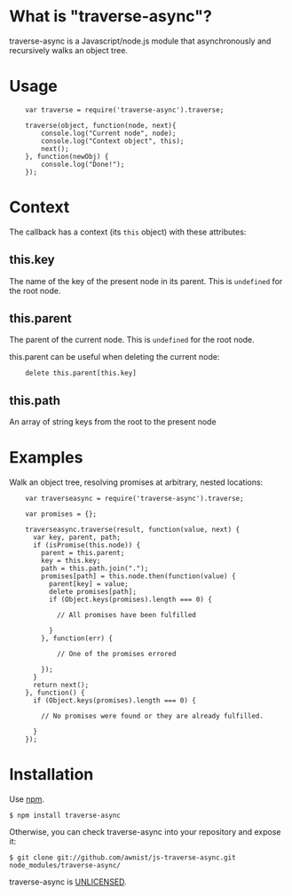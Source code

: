# What is "traverse-async"?

traverse-async is a Javascript/node.js module that asynchronously and recursively walks an object tree.

# Usage

```
    var traverse = require('traverse-async').traverse;

    traverse(object, function(node, next){
        console.log("Current node", node);
        console.log("Context object", this);
        next();
    }, function(newObj) {
        console.log("Done!");
    });
```

# Context

The callback has a context (its `this` object) with these attributes:

## this.key

The name of the key of the present node in its parent.
This is `undefined` for the root node.

## this.parent

The parent of the current node.
This is `undefined` for the root node.

this.parent can be useful when deleting the current node:
```
    delete this.parent[this.key]
```

## this.path

An array of string keys from the root to the present node

# Examples

Walk an object tree, resolving promises at arbitrary, nested locations:

```
    var traverseasync = require('traverse-async').traverse;

    var promises = {};

    traverseasync.traverse(result, function(value, next) {
      var key, parent, path;
      if (isPromise(this.node)) {
        parent = this.parent;
        key = this.key;
        path = this.path.join(".");
        promises[path] = this.node.then(function(value) {
          parent[key] = value;
          delete promises[path];
          if (Object.keys(promises).length === 0) {

            // All promises have been fulfilled

          }
        }, function(err) {

            // One of the promises errored

        });
      }
      return next();
    }, function() {
      if (Object.keys(promises).length === 0) {

        // No promises were found or they are already fulfilled.

      }
    });
```

# Installation

Use [npm](http://www.npmjs.org/).

    $ npm install traverse-async

Otherwise, you can check traverse-async into your repository and expose it:

    $ git clone git://github.com/awnist/js-traverse-async.git node_modules/traverse-async/

traverse-async is [UNLICENSED](http://unlicense.org/).
